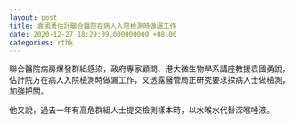 ```yaml
---
layout: post
title: 袁國勇估計聯合醫院在病人入院檢測時做漏工作
date: 2020-12-27 18:29:09.000000000 +08:00
categories: rthk
---
```


聯合醫院病房爆發群組感染，政府專家顧問、港大微生物學系講座教援袁國勇說，估計院方在病人入院檢測時做漏工作，又透露醫管局正研究要求探病人士做檢測，加強把關。

他又說，過去一年有高危群組人士提交檢測樣本時，以水喉水代替深喉唾液。
